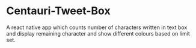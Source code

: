 ﻿# Centauri-Tweet-Box
A react native app which counts number of characters written in text box and display remaining character and show different colours based on limit set.
